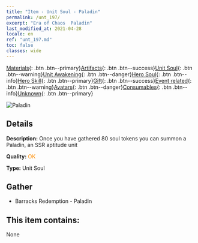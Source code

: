 ```yaml
---
title: "Item - Unit Soul - Paladin"
permalink: /unt_197/
excerpt: "Era of Chaos  Paladin"
last_modified_at: 2021-04-28
locale: en
ref: "unt_197.md"
toc: false
classes: wide
---
```

 [Materials](/Items/){: .btn .btn--primary}[Artifacts](/Items/Artifacts/){: .btn .btn--success}[Unit Soul](/Items/UnitSoul/){: .btn .btn--warning}[Unit Awakening](/Items/UnitAwakening/){: .btn .btn--danger}[Hero Soul](/Items/HeroSoul/){: .btn .btn--info}[Hero Skill](/Items/HeroSkill/){: .btn .btn--primary}[Gift](/Items/Gift/){: .btn .btn--success}[Event related](/Items/Events/){: .btn .btn--warning}[Avatars](/Items/Avatars/){: .btn .btn--danger}[Consumables](/Items/Consumables/){: .btn .btn--info}[Unknown](/Items/Unknown/){: .btn .btn--primary}

 ![Paladin](/images/u/ti_shengqishi.jpg)

## Details
 **Description:** Once you have gathered 80 soul tokens you can summon a Paladin, an SSR aptitude unit

 **Quality:** <span style="color: #FF8C00">OK</span>

 **Type:** Unit Soul

## Gather

*    Barracks Redemption - Paladin 

## This item contains:

  None

